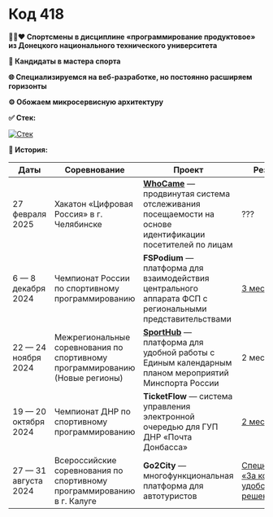 # Код 418

**🖤💙❤️ Спортсмены в дисциплине «программирование продуктовое» из Донецкого национального технического университета**

**🦾 Кандидаты в мастера спорта**

**🌐 Специализируемся на веб-разработке, но постоянно расширяем горизонты**

**⚙️ Обожаем микросервисную архитектуру**

**✅ Стек:**

[![Стек](https://skillicons.dev/icons?i=git,gitlab,docker,rabbitmq,html,css,ts,nodejs,nextjs,react,cs,dotnet,py,fastapi,linux,bash,postgres,mongodb,redis,sqlite,bots,elasticsearch,grafana,postman,prometheus)](https://skillicons.dev)

**📃 История:**

| Даты | Соревнование | Проект | Результат |
| ---- | ------------ | ------ | --------- |
| 27 февраля 2025 | Хакатон «Цифровая Россия» в г. Челябинске | [**WhoCame**](https://github.com/code-418-dpr/WhoCame) — продвинутая система отслеживания посещаемости на основе идентификации посетителей по лицам | ??? |
| 6 — 8 декабря 2024 | Чемпионат России по спортивному программированию | **FSPodium**  — платформа для взаимодействия центрального аппарата ФСП с региональными представительствами | [3 место](https://habr.com/ru/articles/870470/) |
| 22 — 24 ноября 2024 | Межрегиональные соревнования по спортивному программированию (Новые регионы) | [**SportHub**](https://github.com/code-418-dpr/SportHub) — платформа для удобной работы с Единым календарным планом мероприятий Минспорта России | 2 место |
| 19 — 20 октября 2024 | Чемпионат ДНР по спортивному программированию | **TicketFlow** — система управления электронной очередью для ГУП ДНР «Почта Донбасса» | [2 место](https://доннту.рф/news/id202411111327) |
| 27 — 31 августа 2024 | Всероссийские соревнования по спортивному программированию в г. Калуге | **Go2City** — многофункциональная платформа для автотуристов | [Cпецноминация «За комфорт и удобство решения»](https://t.me/yuriy_martynov/1675) |


